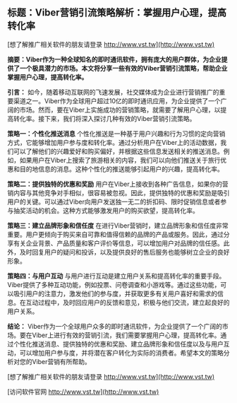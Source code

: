 ## **标题：Viber营销引流策略解析：掌握用户心理，提高转化率**

[想了解推广相关软件的朋友请登录 http://www.vst.tw](http://www.vst.tw)

**摘要：Viber作为一种全球知名的即时通讯软件，拥有庞大的用户群体，为企业提供了一个极具潜力的市场。本文将分享一些有效的Viber营销引流策略，帮助企业掌握用户心理，提高转化率。**

**引言：**
如今，随着移动互联网的飞速发展，社交媒体成为企业进行营销推广的重要渠道之一。Viber作为全球用户超过10亿的即时通讯应用，为企业提供了一个广阔的市场。然而，要在Viber上实施成功的营销策略，就需要了解用户心理，以提高转化率。接下来，我们将深入探讨几种有效的Viber营销引流策略。

**策略一：个性化推送消息**
个性化推送是一种基于用户兴趣和行为习惯的定向营销方式，它能够增加用户参与度和转化率。通过分析用户在Viber上的活动数据，我们可以了解他们的兴趣爱好和购买偏好，并根据这些信息发送相关的推送消息。例如，如果用户在Viber上搜索了旅游相关的内容，我们可以向他们推送关于旅行优惠和目的地信息的消息。这种个性化的推送能够引起用户的兴趣，提高转化率。

**策略二：提供独特的优惠和奖励**
用户在Viber上接收到各种广告信息，如果你的营销内容与其他竞争对手相似，很容易被忽视。因此，提供独特的优惠和奖励是吸引用户的关键。可以通过Viber向用户发送独一无二的折扣码、限时促销信息或者参与抽奖活动的机会。这种方式能够激发用户的购买欲望，提高转化率。

**策略三：建立品牌形象和信任度**
在进行Viber营销时，建立品牌形象和信任度非常重要。用户更倾向于购买来自可靠和值得信赖的品牌的产品或服务。因此，通过分享有关企业背景、产品质量和客户评价等信息，可以增加用户对品牌的信任感。此外，及时回复用户的疑问和投诉，以及提供良好的售后服务也能够树立企业的良好形象。

**策略四：与用户互动**
与用户进行互动是建立用户关系和提高转化率的重要手段。Viber提供了多种互动功能，例如投票、问卷调查和小游戏等。通过这些功能，可以吸引用户的注意力，激发他们的参与度，并获取更多有关用户喜好和需求的信息。在互动过程中，及时回应用户的反馈和意见，积极与他们交流，建立起良好的用户关系。

**结论：**
Viber作为一个全球用户众多的即时通讯软件，为企业提供了一个广阔的市场。要在Viber上进行有效的营销引流，我们需要掌握用户心理，提高转化率。通过个性化推送消息、提供独特的优惠和奖励、建立品牌形象和信任度以及与用户互动，可以增加用户参与度，并将潜在客户转化为实际的消费者。希望本文的策略分析对您的Viber营销有所帮助。

[想了解推广相关软件的朋友请登录 http://www.vst.tw](http://www.vst.tw)


[访问软件官网 http://www.vst.tw](http://www.vst.tw)
